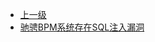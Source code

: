 * [上一级](docs/wy876_poc/)
* [驰骋BPM系统存在SQL注入漏洞](docs/wy876_poc/%E9%A9%B0%E9%AA%8BBPM/%E9%A9%B0%E9%AA%8BBPM%E7%B3%BB%E7%BB%9F%E5%AD%98%E5%9C%A8SQL%E6%B3%A8%E5%85%A5%E6%BC%8F%E6%B4%9E.md)
